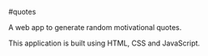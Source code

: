 #quotes

A web app to generate random motivational quotes.

This application is built using HTML, CSS and JavaScript.
